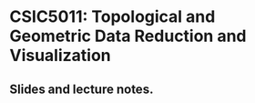 # CSIC5011: Topological and Geometric Data Reduction and Visualization

## Slides and lecture notes.
